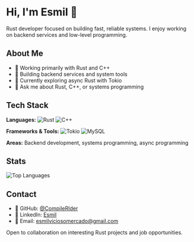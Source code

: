 # Hi, I'm Esmil 👋

Rust developer focused on building fast, reliable systems. I enjoy working on backend services and low-level programming.

## About Me

- 🦀 Working primarily with Rust and C++
- 🔧 Building backend services and system tools
- 🌱 Currently exploring async Rust with Tokio
- 💬 Ask me about Rust, C++, or systems programming

## Tech Stack

**Languages:** 
![Rust](https://img.shields.io/badge/Rust-000000?style=flat&logo=rust&logoColor=white)
![C++](https://img.shields.io/badge/C++-00599C?style=flat&logo=cplusplus&logoColor=white)

**Frameworks & Tools:** 
![Tokio](https://img.shields.io/badge/Tokio-000000?style=flat&logo=rust&logoColor=white)
![MySQL](https://img.shields.io/badge/MySQL-4479A1?style=flat&logo=mysql&logoColor=white)

**Areas:** Backend development, systems programming, async programming

## Stats

![Top Languages](https://github-readme-stats.vercel.app/api/top-langs/?username=CompileRIder&layout=compact&theme=dark)

## Contact

- 🐙 GitHub: [@CompileRIder](https://github.com/CompileRIder)
- 💼 LinkedIn: [Esmil](https://linkedin.com/in/yourprofile)
- 📧 Email: esmilviciosomercado@gmail.com

Open to collaboration on interesting Rust projects and job opportunities.
